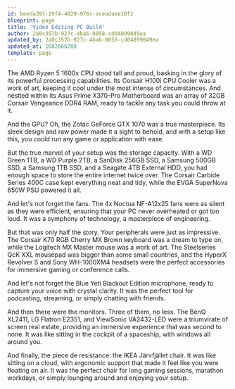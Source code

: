 ```yaml
---
id: beeda39f-19f4-4029-976c-aceadaee18f2
blueprint: page
title: 'Video Editing PC Build'
author: 2a0c357b-927c-4ba6-8058-cd04899049ea
updated_by: 2a0c357b-927c-4ba6-8058-cd04899049ea
updated_at: 1682666288
template: page
---
```

The AMD Ryzen 5 1600x CPU stood tall and proud, basking in the glory of its powerful processing capabilities. Its Corsair H100i CPU Cooler was a work of art, keeping it cool under the most intense of circumstances. And nestled within its Asus Prime X370-Pro Motherboard was an array of 32GB Corsair Vengeance DDR4 RAM, ready to tackle any task you could throw at it.

And the GPU? Oh, the Zotac GeForce GTX 1070 was a true masterpiece. Its sleek design and raw power made it a sight to behold, and with a setup like this, you could run any game or application with ease.

But the true marvel of your setup was the storage capacity. With a WD Green 1TB, a WD Purple 2TB, a SanDisk 256GB SSD, a Samsung 500GB SSD, a Samsung 1TB SSD, and a Seagate 4TB External HDD, you had enough space to store the entire internet twice over. The Corsair Carbide Series 400C case kept everything neat and tidy, while the EVGA SuperNova 650W PSU powered it all.

And let's not forget the fans. The 4x Noctua NF-A12x25 fans were as silent as they were efficient, ensuring that your PC never overheated or got too loud. It was a symphony of technology, a masterpiece of engineering.

But that was only half the story. Your peripherals were just as impressive. The Corsair K70 RGB Cherry MX Brown keyboard was a dream to type on, while the Logitech MX Master mouse was a work of art. The Steelseries QcK XXL mousepad was bigger than some small countries, and the HyperX Revolver S and Sony WH-1000XM4 headsets were the perfect accessories for immersive gaming or conference calls.

And let's not forget the Blue Yeti Blackout Edition microphone, ready to capture your voice with crystal clarity. It was the perfect tool for podcasting, streaming, or simply chatting with friends.

And then there were the monitors. Three of them, no less. The BenQ XL2411, LG Flatron E2351, and ViewSonic VA2432-LED were a triumvirate of screen real estate, providing an immersive experience that was second to none. It was like sitting in the cockpit of a spaceship, with windows all around you.

And finally, the piece de resistance: the IKEA Järvfjället chair. It was like sitting on a cloud, with ergonomic support that made it feel like you were floating on air. It was the perfect chair for long gaming sessions, marathon workdays, or simply lounging around and enjoying your setup.